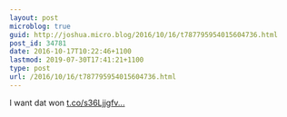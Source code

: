 ```yaml
---
layout: post
microblog: true
guid: http://joshua.micro.blog/2016/10/16/t787795954015604736.html
post_id: 34781
date: 2016-10-17T10:22:46+1100
lastmod: 2019-07-30T17:41:21+1100
type: post
url: /2016/10/16/t787795954015604736.html
---
```

I want dat won [t.co/s36Ljjgfv...](https://t.co/s36Ljjgfv2)
